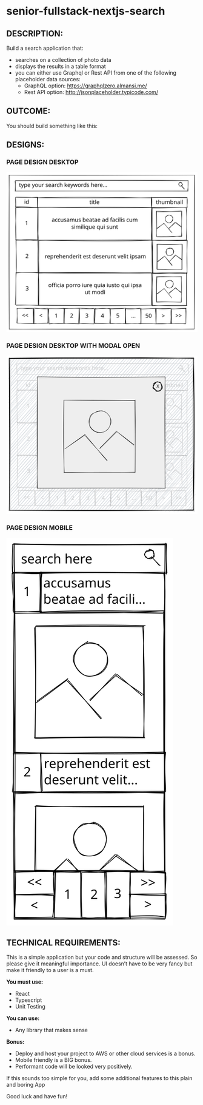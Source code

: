 # senior-fullstack-nextjs-search

## DESCRIPTION:
Build a search application that:

- searches on a collection of photo data
- displays the results in a table format
- you can either use Graphql or Rest API from one of the following placeholder data sources:
  - GraphQL option: https://graphqlzero.almansi.me/
  - Rest API option: http://jsonplaceholder.typicode.com/


## OUTCOME:
You should build something like this:

## DESIGNS:

### PAGE DESIGN DESKTOP
![page design desktop view](./page_design_desktop.svg)

### PAGE DESIGN DESKTOP WITH MODAL OPEN
![page design desktop view with modal open](./page_design_desktop_modal.svg)

### PAGE DESIGN MOBILE
![page design mobile view](./page_design_mobile.svg)


## TECHNICAL REQUIREMENTS:

This is a simple application but your code and structure will be assessed. So please give it meaningful importance.
UI doesn’t have to be very fancy but make it friendly to a user is a must.

**You must use:**
- React
- Typescript
- Unit Testing

**You can use:**
- Any library that makes sense

**Bonus:**
- Deploy and host your project to AWS or other cloud services is a bonus.
- Mobile friendly is a BIG bonus.
- Performant code will be looked very positively.

If this sounds too simple for you, add some additional features to this plain and boring App

Good luck and have fun!

